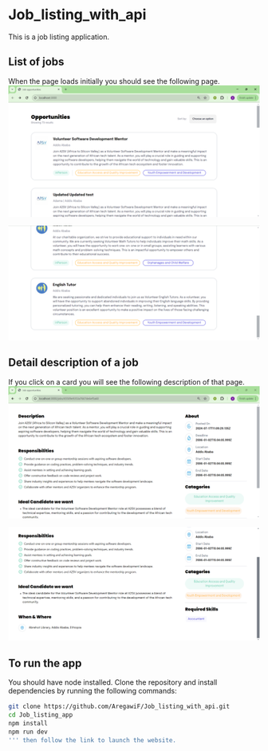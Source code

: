 # Job_listing_with_api
This is a job listing application.

## List of jobs
When the page loads initially you should see the following page.
![Todo List App Screenshot](./screenshots/initial.png)

![Todo List App Screenshot](./screenshots/opportunities.png)

## Detail description of a job
If you click on a card you will see the following description of that page.
![Todo List App Screenshot](./screenshots/detail.png)

![Todo List App Screenshot](./screenshots/detail2.png)

## To run the app
You should have node installed.
Clone the repository and install dependencies by running the following commands:
```bash
git clone https://github.com/AregawiF/Job_listing_with_api.git
cd Job_listing_app
npm install
npm run dev
''' then follow the link to launch the website.

